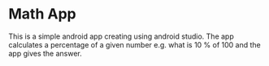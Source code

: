 # Math App
This is a simple android app creating using android studio.
The app calculates a percentage of a given number e.g.
what is 10 % of 100 and the app gives the answer.
